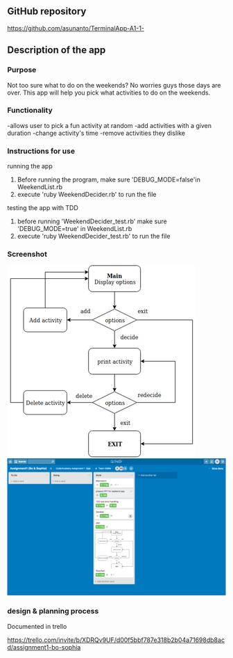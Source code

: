 
## GitHub repository
https://github.com/asunanto/TerminalApp-A1-1-

## Description of the app
### Purpose
Not too sure what to do on the weekends? No worries guys those days are over.
This app will help you pick what activities to do on the weekends.

### Functionality
-allows user to pick a fun activity at random
-add activities with a given duration 
-change activity's time
-remove activities they dislike

### Instructions for use
running the app
1) Before running the program, make sure 'DEBUG_MODE=false'in WeekendList.rb
2) execute 'ruby WeekendDecider.rb' to run the file

testing the app with TDD
1) before running 'WeekendDecider_test.rb' make sure 'DEBUG_MODE=true' in WeekendList.rb
2) execute 'ruby WeekendDecider_test.rb' to run the file

### Screenshot
![flowchart](./docs/flowchart.png)
![trello](./docs/trello.png)
 
### design & planning process 
Documented in trello 

https://trello.com/invite/b/XDRQv9UF/d00f5bbf787e318b2b04a71698db8acd/assignment1-bo-sophia
        
   

